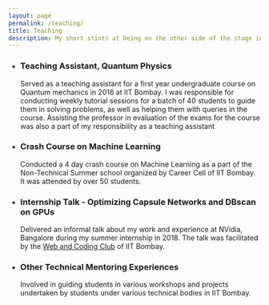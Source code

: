 ```yaml
---
layout: page
permalink: /teaching/
title: Teaching
description: My short stints at being on the other side of the stage in various capacities
---
```

<!-- 
For now, this page is assumed to be a static description of your courses. You can convert it to a collection similar to `_projects/` so that you can have a dedicated page for each course.

Organize your courses by years, topics, or universities, however you like!  -->
* ### Teaching Assistant, Quantum Physics 
	Served as a teaching assistant for a first year undergraduate course on Quantum mechanics in 2016 at IIT Bombay. I was responsible for conducting weekly tutorial sessions for a batch of 40 students to guide them in solving problems, as well as helping them with queries in the course. Assisting the professor in evaluation of the exams for the course was also a part of my responsibility as a teaching assistant

* ### Crash Course on Machine Learning
	Conducted a 4 day crash course on Machine Learning as a part of the Non-Technical Summer school organized by Career Cell of IIT Bombay. It was attended by over 50 students.

* ### Internship Talk - Optimizing Capsule Networks and DBscan on GPUs
	Delivered an informal talk about my work and experience at NVidia, Bangalore during my summer internship in 2018. The talk was facilitated by the [Web and Coding Club](https://www.wncc-iitb.org/) of IIT Bombay. 

* ### Other Technical Mentoring Experiences
	Involved in guiding students in various workshops and projects undertaken by students under various technical bodies in IIT Bombay.
